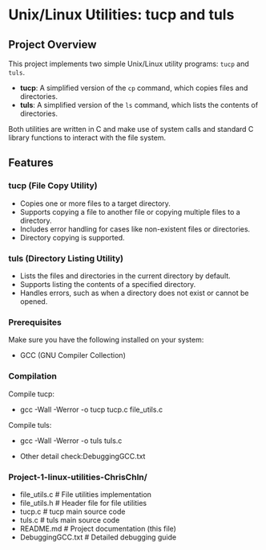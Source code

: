 # Unix/Linux Utilities: tucp and tuls

## Project Overview
This project implements two simple Unix/Linux utility programs: `tucp` and `tuls`.

- **tucp**: A simplified version of the `cp` command, which copies files and directories.
- **tuls**: A simplified version of the `ls` command, which lists the contents of directories.

Both utilities are written in C and make use of system calls and standard C library functions to interact with the file system.

## Features

### tucp (File Copy Utility)
- Copies one or more files to a target directory.
- Supports copying a file to another file or copying multiple files to a directory.
- Includes error handling for cases like non-existent files or directories.
- Directory copying is supported.

### tuls (Directory Listing Utility)
- Lists the files and directories in the current directory by default.
- Supports listing the contents of a specified directory.
- Handles errors, such as when a directory does not exist or cannot be opened.

### Prerequisites
Make sure you have the following installed on your system:
- GCC (GNU Compiler Collection)

### Compilation
Compile tucp:
- gcc -Wall -Werror -o tucp tucp.c file_utils.c

Compile tuls:
- gcc -Wall -Werror -o tuls tuls.c


- Other detail check:DebuggingGCC.txt


### Project-1-linux-utilities-ChrisChln/
- file_utils.c            # File utilities implementation
- file_utils.h            # Header file for file utilities
- tucp.c                  # tucp main source code
- tuls.c                  # tuls main source code
- README.md               # Project documentation (this file)
- DebuggingGCC.txt        # Detailed debugging guide 




